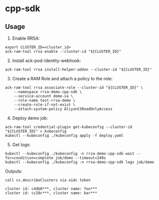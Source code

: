 # cpp-sdk

## Usage

1. Enable RRSA:

```
export CLUSTER_ID=<cluster_id>
ack-ram-tool rrsa enable --cluster-id "${CLUSTER_ID}"
```

2. Install ack-pod-identity-webhook:

```
ack-ram-tool rrsa install-helper-addon --cluster-id "${CLUSTER_ID}"
```

3. Create a RAM Role and attach a policy to the role:

```
ack-ram-tool rrsa associate-role --cluster-id "${CLUSTER_ID}" \
    --namespace rrsa-demo-cpp-sdk \
    --service-account demo-sa \
    --role-name test-rrsa-demo \
    --create-role-if-not-exist \
    --attach-system-policy AliyunCSReadOnlyAccess
```

4. Deploy demo job:

```
ack-ram-tool credential-plugin get-kubeconfig --cluster-id "${CLUSTER_ID}" > kubeconfig
kubectl --kubeconfig ./kubeconfig apply -f deploy.yaml
```

5. Get logs:

```
kubectl --kubeconfig ./kubeconfig -n rrsa-demo-cpp-sdk wait --for=condition=complete job/demo --timeout=240s
kubectl --kubeconfig ./kubeconfig -n rrsa-demo-cpp-sdk logs job/demo
```

Outputs:

```
call cs.describeClusters via oidc token

cluster id: c4db8***, cluster name: foo***
cluster id: cc20c***, cluster name: bar***

```
